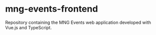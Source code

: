 # mng-events-frontend
Repository containing the MNG Events web application developed with Vue.js and TypeScript.
